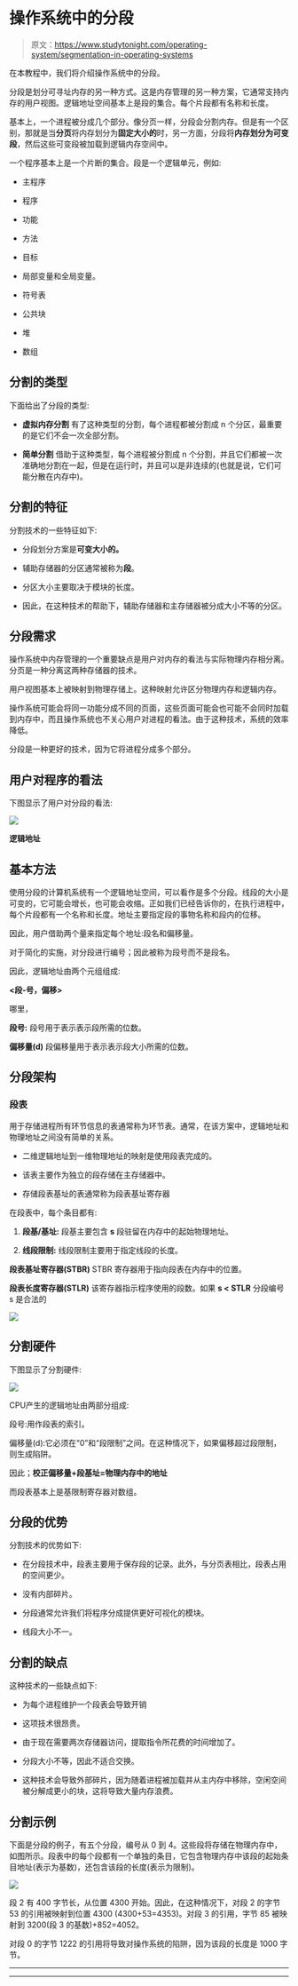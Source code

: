 # 操作系统中的分段

> 原文：<https://www.studytonight.com/operating-system/segmentation-in-operating-systems>

在本教程中，我们将介绍操作系统中的分段。

分段是划分可寻址内存的另一种方式。这是内存管理的另一种方案，它通常支持内存的用户视图。逻辑地址空间基本上是段的集合。每个片段都有名称和长度。

基本上，一个进程被分成几个部分。像分页一样，分段会分割内存。但是有一个区别，那就是当**分页**将内存划分为**固定大小的**时，另一方面，分段将**内存划分为可变段**，然后这些可变段被加载到逻辑内存空间中。

一个程序基本上是一个片断的集合。段是一个逻辑单元，例如:

*   主程序

*   程序

*   功能

*   方法

*   目标

*   局部变量和全局变量。

*   符号表

*   公共块

*   堆

*   数组

## 分割的类型

下面给出了分段的类型:

*   **虚拟内存分割**
    有了这种类型的分割，每个进程都被分割成 n 个分区，最重要的是它们不会一次全部分割。

*   **简单分割**
    借助于这种类型，每个进程被分割成 n 个分割，并且它们都被一次准确地分割在一起，但是在运行时，并且可以是非连续的(也就是说，它们可能分散在内存中)。

## 分割的特征

分割技术的一些特征如下:

*   分段划分方案是**可变大小的。**

*   辅助存储器的分区通常被称为**段**。

*   分区大小主要取决于模块的长度。

*   因此，在这种技术的帮助下，辅助存储器和主存储器被分成大小不等的分区。

## 分段需求

操作系统中内存管理的一个重要缺点是用户对内存的看法与实际物理内存相分离。分页是一种分离这两种存储器的技术。

用户视图基本上被映射到物理存储上。这种映射允许区分物理内存和逻辑内存。

操作系统可能会将同一功能分成不同的页面，这些页面可能会也可能不会同时加载到内存中，而且操作系统也不关心用户对进程的看法。由于这种技术，系统的效率降低。

分段是一种更好的技术，因为它将进程分成多个部分。

## 用户对程序的看法

下图显示了用户对分段的看法:

![](img/769011df03cfd4a448e9816ac4c74f48.png)

**逻辑地址**

## 基本方法

使用分段的计算机系统有一个逻辑地址空间，可以看作是多个分段。线段的大小是可变的，它可能会增长，也可能会收缩。正如我们已经告诉你的，在执行进程中，每个片段都有一个名称和长度。地址主要指定段的事物名称和段内的位移。

因此，用户借助两个量来指定每个地址:段名和偏移量。

对于简化的实施，对分段进行编号；因此被称为段号而不是段名。

因此，逻辑地址由两个元组组成:

**<段-号，偏移>**

哪里，

**段号:**
段号用于表示表示段所需的位数。

**偏移量(d)**
段偏移量用于表示表示段大小所需的位数。

## 分段架构

### 段表

用于存储进程所有环节信息的表通常称为环节表。通常，在该方案中，逻辑地址和物理地址之间没有简单的关系。

*   二维逻辑地址到一维物理地址的映射是使用段表完成的。

*   该表主要作为独立的段存储在主存储器中。

*   存储段表基址的表通常称为段表基址寄存器

在段表中，每个条目都有:

1.  **段基/基址:**
    段基主要包含 **s** 段驻留在内存中的起始物理地址。

2.  **线段限制:**
    线段限制主要用于指定线段的长度。

**段表基址寄存器(STBR)**
STBR 寄存器用于指向段表在内存中的位置。

**段表长度寄存器(STLR)**
该寄存器指示程序使用的段数。如果 **s < STLR** 分段编号 s 是合法的

**![](img/503843282b7a01db2c59a164e99d3bb2.png)**

## 分割硬件

下图显示了分割硬件:

![](img/551658e7aa620da306f821a363cf4fdf.png)

CPU产生的逻辑地址由两部分组成:

段号:用作段表的索引。

偏移量(d):它必须在“0”和“段限制”之间。在这种情况下，如果偏移超过段限制，则生成陷阱。

因此；**校正偏移量+段基址=物理内存中的地址**

而段表基本上是基限制寄存器对数组。

## 分段的优势

分割技术的优势如下:

*   在分段技术中，段表主要用于保存段的记录。此外，与分页表相比，段表占用的空间更少。

*   没有内部碎片。

*   分段通常允许我们将程序分成提供更好可视化的模块。

*   线段大小不一。

## 分割的缺点

这种技术的一些缺点如下:

*   为每个进程维护一个段表会导致开销

*   这项技术很昂贵。

*   由于现在需要两次存储器访问，提取指令所花费的时间增加了。

*   分段大小不等，因此不适合交换。

*   这种技术会导致外部碎片，因为随着进程被加载并从主内存中移除，空闲空间被分解成更小的块，这将导致大量内存浪费。

## 分割示例

下面是分段的例子，有五个分段，编号从 0 到 4。这些段将存储在物理内存中，如图所示。段表中的每个段都有一个单独的条目，它包含物理内存中该段的起始条目地址(表示为基数)，还包含该段的长度(表示为限制)。

![](img/10b9a258ff1a124f5f9904bd74c24a9f.png)

段 2 有 400 字节长，从位置 4300 开始。因此，在这种情况下，对段 2 的字节 53 的引用被映射到位置 4300 (4300+53=4353)。对段 3 的引用，字节 85 被映射到 3200(段 3 的基数)+852=4052。

对段 0 的字节 1222 的引用将导致对操作系统的陷阱，因为该段的长度是 1000 字节。



* * *

* * *